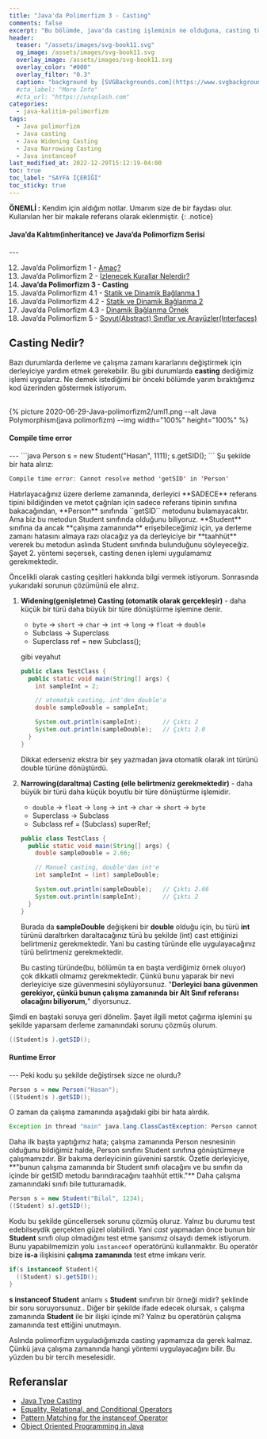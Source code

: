 ```yaml
---
title: "Java'da Polimorfizm 3 - Casting"
comments: false
excerpt: "Bu bölümde, java'da casting işleminin ne olduğuna, casting türlerine, derleme ve çalışma zamanlarına olan etkilere bakacağız."
header:
  teaser: "/assets/images/svg-book11.svg"
  og_image: /assets/images/svg-book11.svg
  overlay_image: /assets/images/svg-book11.svg
  overlay_color: "#000"
  overlay_filter: "0.3"
  caption: "background by [SVGBackgrounds.com](https://www.svgbackgrounds.com/)"
  #cta_label: "More Info"
  #cta_url: "https://unsplash.com"
categories:
  - java-kalitim-polimorfizm
tags:
  - Java polimorfizm
  - Java casting
  - Java Widening Casting
  - Java Narrowing Casting
  - Java instanceof
last_modified_at: 2022-12-29T15:12:19-04:00
toc: true
toc_label: "SAYFA İÇERİĞİ"
toc_sticky: true
---
```




**ÖNEMLİ :** Kendim için aldığım notlar. Umarım size de bir faydası olur. Kullanılan her bir makale referans olarak eklenmiştir.
{: .notice}

<div class="notice--info" markdown="1">
<h4 class="no_toc"><i class="fas fa-lightbulb"></i> Java’da Kalıtım(inheritance) ve Java’da Polimorfizm Serisi</h4>
---

12. Java’da Polimorfizm 1 - [Amaç?](/java-kalitim-polimorfizm/Java-polimorfizm1/)
13. Java’da Polimorfizm 2 - [İzlenecek Kurallar Nelerdir?](/java-kalitim-polimorfizm/Java-polimorfizm2/)
14. **Java’da Polimorfizm 3 - Casting**
15. Java’da Polimorfizm 4.1 - [Statik ve Dinamik Bağlanma 1](/java-kalitim-polimorfizm/Java-polimorfizm4_1/)
16. Java’da Polimorfizm 4.2 - [Statik ve Dinamik Bağlanma 2](/java-kalitim-polimorfizm/Java-polimorfizm4_2/)
17. Java’da Polimorfizm 4.3 - [Dinamik Bağlanma Örnek](/java-kalitim-polimorfizm/Java-polimorfizm4_3/)
18. Java’da Polimorfizm 5 - [Soyut(Abstract) Sınıflar ve Arayüzler(Interfaces)](/java-kalitim-polimorfizm/Java-polimorfizm5/)
</div>

## Casting Nedir?

Bazı durumlarda derleme ve çalışma zamanı kararlarını değiştirmek için derleyiciye yardım etmek gerekebilir. Bu gibi durumlarda **casting** dediğimiz işlemi uygularız. Ne demek istediğimi bir önceki bölümde yarım bıraktığımız kod üzerinden göstermek istiyorum.


<br/>{% picture 2020-06-29-Java-polimorfizm2/uml1.png --alt Java Polymorphism(java polimorfizm) --img width="100%" height="100%" %}<br/>

<div class="notice--danger" markdown="1">
<h4 class="no_toc"><i class="fas fa-lightbulb"></i> Compile time error</h4>
---
```java
Person s = new Student("Hasan", 1111);
s.getSID();
```
Şu şekilde bir hata alırız:

```java
Compile time error: Cannot resolve method 'getSID' in 'Person'
```
</div>
Hatırlayacağınız üzere derleme zamanında, derleyici **SADECE** referans tipini bildiğinden ve metot çağrıları için sadece referans tipinin sınıfına bakacağından, **Person** sınıfında ``getSID`` metodunu bulamayacaktır. Ama biz bu metodun Student sınıfında olduğunu biliyoruz. **Student** sınıfına da ancak **çalışma zamanında** erişebileceğimiz için, ya derleme zamanı hatasını almaya razı olacağız ya da derleyiciye bir **taahhüt** vererek bu metodun aslında Student sınıfında bulunduğunu söyleyeceğiz. Şayet 2. yöntemi seçersek, casting denen işlemi uygulamamız gerekmektedir.

Öncelikli olarak casting çeşitleri hakkında bilgi vermek istiyorum. Sonrasında yukarıdaki sorunun çözümünü ele alırız.

1. **Widening(genişletme) Casting (otomatik olarak gerçekleşir)** - daha küçük bir türü daha büyük bir türe dönüştürme işlemine denir.

    * ``byte`` -> ``short`` -> ``char`` -> ``int`` -> ``long`` -> ``float`` -> ``double``
    *  Subclass -> Superclass
    *  Superclass ref = new Subclass();

    gibi veyahut

    ```java
    public class TestClass {
      public static void main(String[] args) {
        int sampleInt = 2;

        // otomatik casting, int'den double'a
        double sampleDouble = sampleInt;

        System.out.println(sampleInt);      // Çıktı 2
        System.out.println(sampleDouble);   // Çıktı 2.0
      }
    }
    ```
    Dikkat ederseniz ekstra bir şey yazmadan java otomatik olarak int türünü double türüne dönüştürdü.

2. **Narrowing(daraltma) Casting (elle belirtmeniz gerekmektedir)** - daha büyük bir türü daha küçük boyutlu bir türe dönüştürme işlemidir.

    * ``double`` -> ``float`` -> ``long`` -> ``int`` -> ``char`` -> ``short`` -> ``byte``
    * Superclass -> Subclass
    * Subclass ref = (Subclass) superRef;

    ```java
    public class TestClass {
      public static void main(String[] args) {
        double sampleDouble = 2.66;

        // Manuel casting, double'dan int'e
        int sampleInt = (int) sampleDouble;

        System.out.println(sampleDouble);   // Çıktı 2.66
        System.out.println(sampleInt);      // Çıktı 2
      }
    }
    ```

    Burada da **sampleDouble** değişkeni bir **double** olduğu için, bu türü **int** türünü daraltırken daraltacağınız türü bu şekilde (int) cast ettiğinizi belirtmeniz gerekmektedir. Yani bu casting türünde elle uygulayacağınız türü belirtmeniz gerekmektedir.

    Bu casting türünde(bu, bölümün ta en başta verdiğimiz örnek oluyor) çok dikkatli olmamız gerekmektedir. Çünkü bunu yaparak bir nevi derleyiciye size güvenmesini söylüyorsunuz. "**Derleyici bana güvenmen gerekiyor, çünkü bunun çalışma zamanında bir Alt Sınıf referansı olacağını biliyorum,**" diyorsunuz.

Şimdi en baştaki soruya geri dönelim. Şayet ilgili metot çağırma işlemini şu şekilde yaparsam derleme zamanındaki sorunu çözmüş olurum.

```java
((Student)s ).getSID();
```
<div class="notice--danger" markdown="1">
<h4 class="no_toc"><i class="fas fa-lightbulb"></i> Runtime Error</h4>
---
Peki kodu şu şekilde değiştirsek sizce ne olurdu?


```java
Person s = new Person("Hasan");
((Student)s ).getSID();
```

O zaman da çalışma zamanında aşağıdaki gibi bir hata alırdık.

```java
Exception in thread "main" java.lang.ClassCastException: Person cannot be cast to Student
```
</div>
Daha ilk başta yaptığımız hata; çalışma zamanında Person nesnesinin olduğunu bildiğimiz halde, Person sınıfını Student sınıfına gönüştürmeye çalışmamızdır. Bir bakıma derleyicinin güvenini sarstık. Özetle derleyiciye, **"bunun çalışma zamanında bir Student sınıfı olacağını ve bu sınıfın da içinde bir getSID metodu barındıracağını taahhüt ettik."** Daha çalışma zamanındaki sınıfı bile tutturamadık.

```java
Person s = new Student("Bilal", 1234);
((Student) s).getSID();
```
Kodu bu şekilde güncellersek sorunu çözmüş oluruz. Yalnız bu durumu test edebilseydik gerçekten güzel olabilirdi. Yani *cast* yapmadan önce bunun bir **Student** sınıfı olup olmadığını test etme şansımız olsaydı demek istiyorum. Bunu yapabilmemizin yolu ``instanceof`` operatörünü  kullanmaktır. Bu operatör bize **is-a** ilişkisini **çalışma zamanında** test etme imkanı verir.

```java
if(s instanceof Student){
  ((Student) s).getSID();
}
```
**s instanceof Student** anlamı ``s`` **Student** sınıfının bir örneği midir? şeklinde bir soru soruyorsunuz.. Diğer bir şekilde ifade edecek olursak, ``s`` çalışma zamanında **Student** ile bir ilişki içinde mi? Yalnız bu operatörün çalışma zamanında test ettiğini unutmayın.

Aslında polimorfizm uyguladığımızda casting yapmamıza da gerek kalmaz. Çünkü java çalışma zamanında hangi yöntemi uygulayacağını bilir. Bu yüzden bu bir tercih meselesidir.



## Referanslar
* [Java Type Casting](https://www.w3schools.com/java/java_type_casting.asp)
* [Equality, Relational, and Conditional Operators](https://docs.oracle.com/javase/tutorial/java/nutsandbolts/op2.html)
* [Pattern Matching for the instanceof Operator](https://docs.oracle.com/en/java/javase/14/language/pattern-matching-instanceof-operator.html)
* [Object Oriented Programming in Java](https://www.coursera.org/learn/object-oriented-java?specialization=java-object-oriented)
